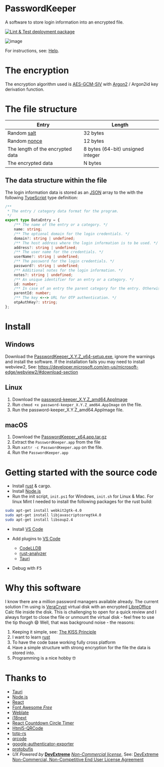 # PasswordKeeper
A software to store login information into an encrypted file. 

[![Lint & Test deployment package](https://github.com/VPKSoft/PasswordKeeper/actions/workflows/main-lint-test-deploy.yml/badge.svg)](https://github.com/VPKSoft/PasswordKeeper/actions/workflows/main-lint-test-deploy.yml)

![image](https://github.com/VPKSoft/PasswordKeeper/assets/40712699/c4e0893b-32b0-4d27-9051-55e31a2dc271)

For instructions, see: [Help](https://vpksoft.github.io/PasswordKeeper/).

# The encryption
The encryption algorithm used is [AES-GCM-SIV](https://en.wikipedia.org/wiki/AES-GCM-SIV) with [Argon2](https://en.wikipedia.org/wiki/Argon2) / Argon2id key derivation function.

# The file structure
|Entry|Length|
|---|---|
|Random [salt](https://en.wikipedia.org/wiki/Salt_(cryptography))|32 bytes|
|Random [nonce](https://en.wikipedia.org/wiki/Cryptographic_nonce)|12 bytes|
|The length of the encrypted data|8 bytes (64-bit) unsigned integer|
|The encrypted data|N bytes|

## The data structure within the file
The login information data is stored as an [JSON](https://en.wikipedia.org/wiki/JSON) array to the with the following [TypeScript](https://www.typescriptlang.org) type definition:
```typescript
/**
 * The entry / category data format for the program.
 */
export type DataEntry = {
    /** The name of the entry or a category. */
    name: string;
    /** The optional domain for the login credentials. */
    domain?: string | undefined;
    /** The host address where the login information is to be used. */
    address?: string | undefined;
    /** The user name for the credentials. */
    userName?: string | undefined;
    /** The password for the login credentials. */
    password?: string | undefined;
    /** Additional notes for the login information. */
    notes?: string | undefined;
    /** An unique identifier for an entry or a category. */
    id: number;
    /** In case of an entry the parent category for the entry. Otherwise -1. */
    parentId: number;
    /** The key <--> URL for OTP authentication. */
    otpAuthKey?: string;
};
```

# Install
## Windows
Download the [PasswordKeeper_X.Y.Z_x64-setup.exe](https://github.com/VPKSoft/PasswordKeeper/releases/), ignore the warnings and install the software.
If the installation fails you may need to install webview2, See: https://developer.microsoft.com/en-us/microsoft-edge/webview2/#download-section

## Linux
1. Download the [password-keeper_X.Y.Z_amd64.AppImage](https://github.com/VPKSoft/PasswordKeeper/releases/)
2. Run `chmod +x password-keeper_X.Y.Z_amd64.AppImage` on the file.
3. Run the password-keeper_X.Y.Z_amd64.AppImage file.

## macOS
1. Download the [PasswordKeeper_x64.app.tar.gz](https://github.com/VPKSoft/PasswordKeeper/releases/)
2. Extract the `PasswordKeeper.app` from the file
3. Run `xattr -c PasswordKeeper.app` on the file.
4. Run the `PasswordKeeper.app`

# Getting started with the source code
* Install [rust](https://www.rust-lang.org) & cargo.
* Install [Node.js](https://nodejs.org)
* Run the init script, `init.ps1` for Windows, `init.sh` for Linux & Mac.
For linux Mint I needed to install the following packages for the rust build:
```sh
sudo apt-get install webkit2gtk-4.0
sudo apt-get install libjavascriptcoregtk4.0
sudo apt-get install libsoup2.4
```
* Install [VS Code](https://code.visualstudio.com)
* Add plugins to [VS Code](https://code.visualstudio.com)
  - [CodeLLDB](https://marketplace.visualstudio.com/items?itemName=vadimcn.vscode-lldb)
  - [rust-analyzer](https://marketplace.visualstudio.com/items?itemName=rust-lang.rust-analyzer)
  - [Tauri](https://marketplace.visualstudio.com/items?itemName=tauri-apps.tauri-vscode)

* Debug with <kbd>F5</kbd>

# Why this software
I know there are a million password managers available already. The current solution I'm using is [VeraCrypt](https://www.veracrypt.fr/code/VeraCrypt/) virtual disk with an encrypted [LibreOffice](https://www.libreoffice.org) Calc file inside the disk. This is challenging to open for a quick review and I always forget to close the file or unmount the virtual disk - feel free to use the tip though 😄
Well, that was background noise - the reasons:
1. Keeping it simple, see: [The KISS Principle](https://en.wikipedia.org/wiki/KISS_principle)
2. I want to learn [rust](https://www.rust-lang.org)
3. To have the code base working fully cross platform
4. Have a simple structure with strong encryption for the file the data is stored into.
5. Programming is a nice hobby 🤓

# Thanks to
* [Tauri](https://tauri.app)
* [Node.js](https://nodejs.org)
* [React](https://react.dev)
* [Font Awesome *Free*](https://fontawesome.com/search?o=r&m=free)
* [Weblate](https://weblate.org)
* [i18next](https://www.i18next.com)
* [React Countdown Circle Timer](https://www.npmjs.com/package/react-countdown-circle-timer)
* [Html5-QRCode](https://www.npmjs.com/package/html5-qrcode)
* [totp-rs](https://crates.io/crates/totp-rs)
* [qrcode](https://www.npmjs.com/package/qrcode)
* [google-authenticator-exporter](https://github.com/krissrex/google-authenticator-exporter)
* [protobufjs](https://www.npmjs.com/package/protobufjs)
* *UX Powered by* **[DevExtreme](https://js.devexpress.com/NonCommercial/)** *[Non-Commercial license](https://js.devexpress.com/Licensing/#NonCommercial)*, See: [DevExtreme Non-Commercial, Non-Competitive End User License Agreement](https://js.devexpress.com/EULAs/DevExtremeNonCommercial/)
